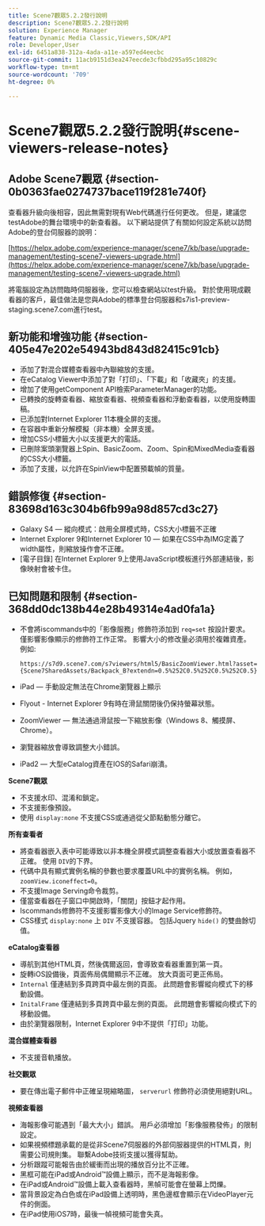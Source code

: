 ```yaml
---
title: Scene7觀眾5.2.2發行說明
description: Scene7觀眾5.2.2發行說明
solution: Experience Manager
feature: Dynamic Media Classic,Viewers,SDK/API
role: Developer,User
exl-id: 6451a838-312a-4ada-a11e-a597ed4eecbc
source-git-commit: 11acb9151d3ea247eecde3cfbbd295a95c10829c
workflow-type: tm+mt
source-wordcount: '709'
ht-degree: 0%

---
```


# Scene7觀眾5.2.2發行說明{#scene-viewers-release-notes}

## Adobe Scene7觀眾 {#section-0b0363fae0274737bace119f281e740f}

查看器升級向後相容，因此無需對現有Web代碼進行任何更改。 但是，建議您testAdobe的舞台環境中的新查看器。 以下網站提供了有關如何設定系統以訪問Adobe的登台伺服器的說明：

[https://helpx.adobe.com/experience-manager/scene7/kb/base/upgrade-management/testing-scene7-viewers-upgrade.html](https://helpx.adobe.com/experience-manager/scene7/kb/base/upgrade-management/testing-scene7-viewers-upgrade.html)

將電腦設定為訪問臨時伺服器後，您可以檢查網站以test升級。 對於使用現成觀看器的客戶，最佳做法是您與Adobe的標準登台伺服器和s7is1-preview-staging.scene7.com進行test。

## 新功能和增強功能 {#section-405e47e202e54943bd843d82415c91cb}

* 添加了對混合媒體查看器中內聯縮放的支援。
* 在eCatalog Viewer中添加了對「打印」、「下載」和「收藏夾」的支援。
* 增加了使用getComponent API檢索ParameterManager的功能。
* 已轉換的旋轉查看器、縮放查看器、視頻查看器和浮動查看器，以使用旋轉圖稿。
* 已添加對Internet Explorer 11本機全屏的支援。
* 在容器中重新分解模擬（非本機）全屏支援。
* 增加CSS小標籤大小以支援更大的電話。
* 已刪除案頭瀏覽器上Spin、BasicZoom、Zoom、Spin和MixedMedia查看器的CSS大小標籤。
* 添加了支援，以允許在SpinView中配置預載幀的質量。

## 錯誤修復 {#section-83698d163c304b6fb99a98d857cd3c27}

* Galaxy S4 — 縱向模式：啟用全屏模式時，CSS大小標籤不正確
* Internet Explorer 9和Internet Explorer 10 — 如果在CSS中為IMG定義了width屬性，則縮放操作會不正確。
* [電子目錄] 在Internet Explorer 9上使用JavaScript模板進行外部連結後，影像映射會被卡住。

## 已知問題和限制 {#section-368dd0dc138b44e28b49314e4ad0fa1a}

* 不會將iscommands中的「影像服務」修飾符添加到 `req=set` 按設計要求。 僅影響影像顯示的修飾符工作正常。 影響大小的修改量必須用於複雜資產。 例如: 

   ```
   https://s7d9.scene7.com/s7viewers/html5/BasicZoomViewer.html?asset= {Scene7SharedAssets/Backpack_B?extendn=0.5%252C0.5%252C0.5%252C0.5}
   ```

* iPad — 手動設定無法在Chrome瀏覽器上顯示
* Flyout - Internet Explorer 9有時在滑鼠關閉後仍保持螢幕狀態。
* ZoomViewer — 無法通過滑鼠按一下縮放影像（Windows 8、觸摸屏、Chrome）。
* 瀏覽器縮放會導致調整大小錯誤。
* iPad2 — 大型eCatalog資產在IOS的Safari崩潰。

**Scene7觀眾**

* 不支援水印、混淆和鎖定。
* 不支援影像預設。
* 使用 `display:none` 不支援CSS或通過從父節點動態分離它。

**所有查看者**

* 將查看器嵌入表中可能導致以非本機全屏模式調整查看器大小或放置查看器不正確。 使用 `DIV`的下界。
* 代碼中具有顯式實例名稱的參數也要求覆蓋URL中的實例名稱。 例如，`zoomView.iconeffect=0`。
* 不支援Image Serving命令裁剪。
* 僅當查看器在子窗口中開啟時，「關閉」按鈕才起作用。
* Iscommands修飾符不支援影響影像大小的Image Service修飾符。
* CSS樣式 `display:none` 上 `DIV` 不支援容器。 包括Jquery `hide()` 的雙曲餘切值。

**eCatalog查看器**

* 導航到其他HTML頁，然後偶爾返回，會導致查看器重置到第一頁。
* 旋轉iOS設備後，頁面佈局偶爾顯示不正確。 放大頁面可更正佈局。
* `Internal` 僅連結到多頁跨頁中最左側的頁面。 此問題會影響縱向模式下的移動設備。
* `InitalFrame` 僅連結到多頁跨頁中最左側的頁面。 此問題會影響縱向模式下的移動設備。
* 由於瀏覽器限制，Internet Explorer 9中不提供「打印」功能。

**混合媒體查看器**

* 不支援音軌播放。

**社交觀眾**

* 要在傳出電子郵件中正確呈現縮略圖， `serverurl` 修飾符必須使用絕對URL。

**視頻查看器**

* 海報影像可能遇到「最大大小」錯誤。 用戶必須增加「影像服務發佈」的限制設定。
* 如果視頻標題承載的是從非Scene7伺服器的外部伺服器提供的HTML頁，則需要公司規則集。 聯繫Adobe技術支援以獲得幫助。
* 分析跟蹤可能報告由於緩衝而出現的播放百分比不正確。
* 黑框可能在iPad或Android™設備上顯示，而不是海報影像。
* 在iPad或Android™設備上載入查看器時，黑幀可能會在螢幕上閃爍。
* 當背景設定為白色或在iPad設備上透明時，黑色邊框會顯示在VideoPlayer元件的側面。
* 在iPad使用iOS7時，最後一幀視頻可能會失真。
